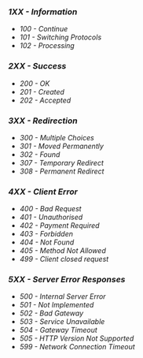 ### ***1XX - Information***
- *100 - Continue*
- *101 - Switching Protocols*
- *102 - Processing*

### ***2XX - Success***

- *200 - OK*
- *201 - Created*    
- *202 - Accepted*

### ***3XX - Redirection***

- *300 - Multiple Choices*
- *301 - Moved Permanently*
- *302 - Found* 
- *307 - Temporary Redirect*
- *308 - Permanent Redirect*

### ***4XX - Client Error***

- *400 - Bad Request*
- *401 - Unauthorised*
- *402 - Payment Required*
- *403 - Forbidden*
- *404 - Not Found*
- *405 - Method Not Allowed*
- *499 - Client closed request*

### ***5XX - Server Error Responses***

- *500 - Internal Server Error*
- *501 - Not Implemented*
- *502 - Bad Gateway*
- *503 - Service Unavailable*
- *504 - Gateway Timeout*
- *505 - HTTP Version Not Supported*
- *599 - Network Connection Timeout*
